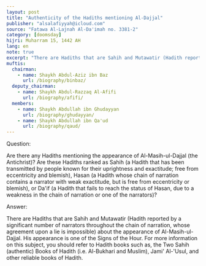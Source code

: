```yaml
---
layout: post
title: "Authenticity of the Hadiths mentioning Al-Dajjal"
publisher: "alsalafiyyah@icloud.com"
source: "Fatawa Al-Lajnah Al-Da'imah no. 3381-2"
category: [doomsday]
hijri: Muharram 15, 1442 AH
lang: en
note: true
excerpt: "There are Hadiths that are Sahih and Mutawatir (Hadith reported by a significant number of narrators throughout the chain of narration, whose agreement upon a lie is impossible) about the appearance of Al-Masih-ul-Dajjal. His appearance is one of the Signs of the Hour."
muftis:
  chairman: 
    - name: Shaykh Abdul-Aziz ibn Baz
      url: /biography/binbaz/
  deputy_chairman:
    - name: Shaykh Abdul-Razzaq Al-Afifi
      url: /biography/afifi/
  members: 
    - name: Shaykh Abdullah ibn Ghudayyan
      url: /biography/ghudayyan/
    - name: Shaykh Abdullah ibn Qa'ud
      url: /biography/qaud/
---
```


Question: 

Are there any Hadiths mentioning the appearance of Al-Masih-ul-Dajjal (the Antichrist)? Are these Hadiths ranked as Sahih (a Hadith that has been transmitted by people known for their uprightness and exactitude; free from eccentricity and blemish), Hasan (a Hadith whose chain of narration contains a narrator with weak exactitude, but is free from eccentricity or blemish), or Da'if (a Hadith that fails to reach the status of Hasan, due to a weakness in the chain of narration or one of the narrators)? 

Answer:

There are Hadiths that are Sahih and Mutawatir (Hadith reported by a significant number of narrators throughout the chain of narration, whose agreement upon a lie is impossible) about the appearance of Al-Masih-ul-Dajjal. His appearance is one of the Signs of the Hour. For more information on this subject, you should refer to Hadith books such as, the Two Sahih (authentic) Books of Hadith (i.e. Al-Bukhari and Muslim), Jami' Al-'Usul, and other reliable books of Hadith.
